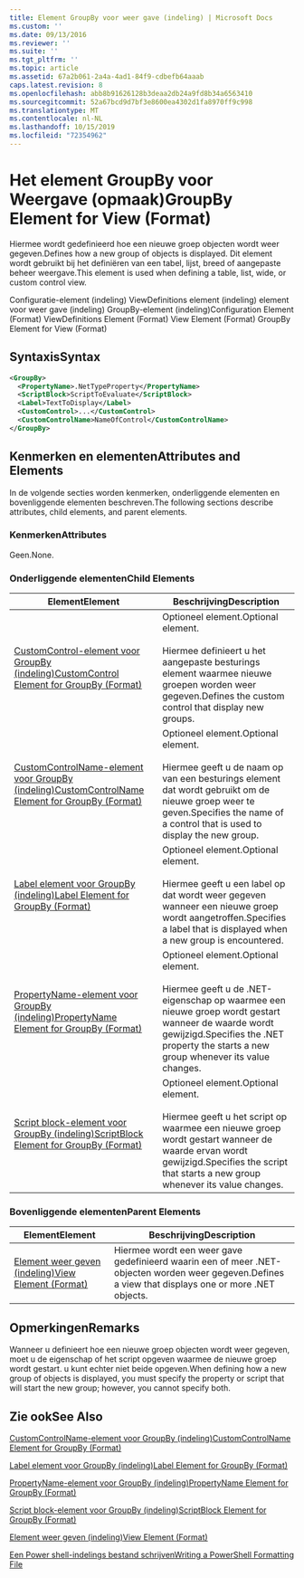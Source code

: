 ```yaml
---
title: Element GroupBy voor weer gave (indeling) | Microsoft Docs
ms.custom: ''
ms.date: 09/13/2016
ms.reviewer: ''
ms.suite: ''
ms.tgt_pltfrm: ''
ms.topic: article
ms.assetid: 67a2b061-2a4a-4ad1-84f9-cdbefb64aaab
caps.latest.revision: 8
ms.openlocfilehash: abb8b91626128b3deaa2db24a9fd8b34a6563410
ms.sourcegitcommit: 52a67bcd9d7bf3e8600ea4302d1fa8970ff9c998
ms.translationtype: MT
ms.contentlocale: nl-NL
ms.lasthandoff: 10/15/2019
ms.locfileid: "72354962"
---
```

# <a name="groupby-element-for-view-format"></a><span data-ttu-id="7862e-102">Het element GroupBy voor Weergave (opmaak)</span><span class="sxs-lookup"><span data-stu-id="7862e-102">GroupBy Element for View (Format)</span></span>

<span data-ttu-id="7862e-103">Hiermee wordt gedefinieerd hoe een nieuwe groep objecten wordt weer gegeven.</span><span class="sxs-lookup"><span data-stu-id="7862e-103">Defines how a new group of objects is displayed.</span></span> <span data-ttu-id="7862e-104">Dit element wordt gebruikt bij het definiëren van een tabel, lijst, breed of aangepaste beheer weergave.</span><span class="sxs-lookup"><span data-stu-id="7862e-104">This element is used when defining a table, list, wide, or custom control view.</span></span>

<span data-ttu-id="7862e-105">Configuratie-element (indeling) ViewDefinitions element (indeling) element voor weer gave (indeling) GroupBy-element (indeling)</span><span class="sxs-lookup"><span data-stu-id="7862e-105">Configuration Element (Format) ViewDefinitions Element (Format) View Element (Format) GroupBy Element for View (Format)</span></span>

## <a name="syntax"></a><span data-ttu-id="7862e-106">Syntaxis</span><span class="sxs-lookup"><span data-stu-id="7862e-106">Syntax</span></span>

```xml
<GroupBy>
  <PropertyName>.NetTypeProperty</PropertyName>
  <ScriptBlock>ScriptToEvaluate</ScriptBlock>
  <Label>TextToDisplay</Label>
  <CustomControl>...</CustomControl>
  <CustomControlName>NameOfControl</CustomControlName>
</GroupBy>
```

## <a name="attributes-and-elements"></a><span data-ttu-id="7862e-107">Kenmerken en elementen</span><span class="sxs-lookup"><span data-stu-id="7862e-107">Attributes and Elements</span></span>

<span data-ttu-id="7862e-108">In de volgende secties worden kenmerken, onderliggende elementen en bovenliggende elementen beschreven.</span><span class="sxs-lookup"><span data-stu-id="7862e-108">The following sections describe attributes, child elements, and parent elements.</span></span>

### <a name="attributes"></a><span data-ttu-id="7862e-109">Kenmerken</span><span class="sxs-lookup"><span data-stu-id="7862e-109">Attributes</span></span>

<span data-ttu-id="7862e-110">Geen.</span><span class="sxs-lookup"><span data-stu-id="7862e-110">None.</span></span>

### <a name="child-elements"></a><span data-ttu-id="7862e-111">Onderliggende elementen</span><span class="sxs-lookup"><span data-stu-id="7862e-111">Child Elements</span></span>

|<span data-ttu-id="7862e-112">Element</span><span class="sxs-lookup"><span data-stu-id="7862e-112">Element</span></span>|<span data-ttu-id="7862e-113">Beschrijving</span><span class="sxs-lookup"><span data-stu-id="7862e-113">Description</span></span>|
|-------------|-----------------|
|[<span data-ttu-id="7862e-114">CustomControl-element voor GroupBy (indeling)</span><span class="sxs-lookup"><span data-stu-id="7862e-114">CustomControl Element for GroupBy (Format)</span></span>](./customcontrol-element-for-groupby-format.md)|<span data-ttu-id="7862e-115">Optioneel element.</span><span class="sxs-lookup"><span data-stu-id="7862e-115">Optional element.</span></span><br /><br /> <span data-ttu-id="7862e-116">Hiermee definieert u het aangepaste besturings element waarmee nieuwe groepen worden weer gegeven.</span><span class="sxs-lookup"><span data-stu-id="7862e-116">Defines the custom control that display new groups.</span></span>|
|[<span data-ttu-id="7862e-117">CustomControlName-element voor GroupBy (indeling)</span><span class="sxs-lookup"><span data-stu-id="7862e-117">CustomControlName Element for GroupBy (Format)</span></span>](./customcontrolname-element-for-groupby-format.md)|<span data-ttu-id="7862e-118">Optioneel element.</span><span class="sxs-lookup"><span data-stu-id="7862e-118">Optional element.</span></span><br /><br /> <span data-ttu-id="7862e-119">Hiermee geeft u de naam op van een besturings element dat wordt gebruikt om de nieuwe groep weer te geven.</span><span class="sxs-lookup"><span data-stu-id="7862e-119">Specifies the name of a control that is used to display the new group.</span></span>|
|[<span data-ttu-id="7862e-120">Label element voor GroupBy (indeling)</span><span class="sxs-lookup"><span data-stu-id="7862e-120">Label Element for GroupBy (Format)</span></span>](./label-element-for-groupby-format.md)|<span data-ttu-id="7862e-121">Optioneel element.</span><span class="sxs-lookup"><span data-stu-id="7862e-121">Optional element.</span></span><br /><br /> <span data-ttu-id="7862e-122">Hiermee geeft u een label op dat wordt weer gegeven wanneer een nieuwe groep wordt aangetroffen.</span><span class="sxs-lookup"><span data-stu-id="7862e-122">Specifies a label that is displayed when a new group is encountered.</span></span>|
|[<span data-ttu-id="7862e-123">PropertyName-element voor GroupBy (indeling)</span><span class="sxs-lookup"><span data-stu-id="7862e-123">PropertyName Element for GroupBy (Format)</span></span>](./propertyname-element-for-groupby-format.md)|<span data-ttu-id="7862e-124">Optioneel element.</span><span class="sxs-lookup"><span data-stu-id="7862e-124">Optional element.</span></span><br /><br /> <span data-ttu-id="7862e-125">Hiermee geeft u de .NET-eigenschap op waarmee een nieuwe groep wordt gestart wanneer de waarde wordt gewijzigd.</span><span class="sxs-lookup"><span data-stu-id="7862e-125">Specifies the .NET property the starts a new group whenever its value changes.</span></span>|
|[<span data-ttu-id="7862e-126">Script block-element voor GroupBy (indeling)</span><span class="sxs-lookup"><span data-stu-id="7862e-126">ScriptBlock Element for GroupBy (Format)</span></span>](./scriptblock-element-for-groupby-format.md)|<span data-ttu-id="7862e-127">Optioneel element.</span><span class="sxs-lookup"><span data-stu-id="7862e-127">Optional element.</span></span><br /><br /> <span data-ttu-id="7862e-128">Hiermee geeft u het script op waarmee een nieuwe groep wordt gestart wanneer de waarde ervan wordt gewijzigd.</span><span class="sxs-lookup"><span data-stu-id="7862e-128">Specifies the script that starts a new group whenever its value changes.</span></span>|

### <a name="parent-elements"></a><span data-ttu-id="7862e-129">Bovenliggende elementen</span><span class="sxs-lookup"><span data-stu-id="7862e-129">Parent Elements</span></span>

|<span data-ttu-id="7862e-130">Element</span><span class="sxs-lookup"><span data-stu-id="7862e-130">Element</span></span>|<span data-ttu-id="7862e-131">Beschrijving</span><span class="sxs-lookup"><span data-stu-id="7862e-131">Description</span></span>|
|-------------|-----------------|
|[<span data-ttu-id="7862e-132">Element weer geven (indeling)</span><span class="sxs-lookup"><span data-stu-id="7862e-132">View Element (Format)</span></span>](./view-element-format.md)|<span data-ttu-id="7862e-133">Hiermee wordt een weer gave gedefinieerd waarin een of meer .NET-objecten worden weer gegeven.</span><span class="sxs-lookup"><span data-stu-id="7862e-133">Defines a view that displays one or more .NET objects.</span></span>|

## <a name="remarks"></a><span data-ttu-id="7862e-134">Opmerkingen</span><span class="sxs-lookup"><span data-stu-id="7862e-134">Remarks</span></span>

<span data-ttu-id="7862e-135">Wanneer u definieert hoe een nieuwe groep objecten wordt weer gegeven, moet u de eigenschap of het script opgeven waarmee de nieuwe groep wordt gestart. u kunt echter niet beide opgeven.</span><span class="sxs-lookup"><span data-stu-id="7862e-135">When defining how a new group of objects is displayed, you must specify the property or script that will start the new group; however, you cannot specify both.</span></span>

## <a name="see-also"></a><span data-ttu-id="7862e-136">Zie ook</span><span class="sxs-lookup"><span data-stu-id="7862e-136">See Also</span></span>

[<span data-ttu-id="7862e-137">CustomControlName-element voor GroupBy (indeling)</span><span class="sxs-lookup"><span data-stu-id="7862e-137">CustomControlName Element for GroupBy (Format)</span></span>](./customcontrolname-element-for-groupby-format.md)

[<span data-ttu-id="7862e-138">Label element voor GroupBy (indeling)</span><span class="sxs-lookup"><span data-stu-id="7862e-138">Label Element for GroupBy (Format)</span></span>](./label-element-for-groupby-format.md)

[<span data-ttu-id="7862e-139">PropertyName-element voor GroupBy (indeling)</span><span class="sxs-lookup"><span data-stu-id="7862e-139">PropertyName Element for GroupBy (Format)</span></span>](./propertyname-element-for-groupby-format.md)

[<span data-ttu-id="7862e-140">Script block-element voor GroupBy (indeling)</span><span class="sxs-lookup"><span data-stu-id="7862e-140">ScriptBlock Element for GroupBy (Format)</span></span>](./scriptblock-element-for-groupby-format.md)

[<span data-ttu-id="7862e-141">Element weer geven (indeling)</span><span class="sxs-lookup"><span data-stu-id="7862e-141">View Element (Format)</span></span>](./view-element-format.md)

[<span data-ttu-id="7862e-142">Een Power shell-indelings bestand schrijven</span><span class="sxs-lookup"><span data-stu-id="7862e-142">Writing a PowerShell Formatting File</span></span>](./writing-a-powershell-formatting-file.md)
